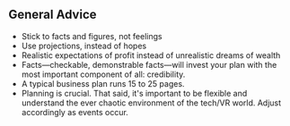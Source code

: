 ## General Advice
* Stick to facts and figures, not feelings
* Use projections, instead of hopes
* Realistic expectations of profit instead of unrealistic dreams of wealth
* Facts—checkable, demonstrable facts—will invest your plan with the most important component of all: credibility.
* A typical business plan runs 15 to 25 pages.
* Planning is crucial. That said, it's important to be flexible and understand the ever chaotic environment of the tech/VR world. Adjust accordingly as events occur.
